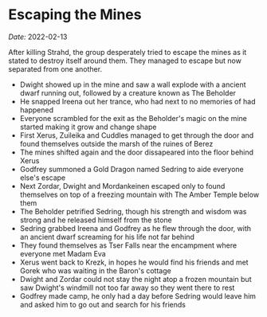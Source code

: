 # Escaping the Mines

*Date:* 2022-02-13

After killing Strahd, the group desperately tried to escape the mines as it stated to destroy itself around them. They managed to escape but now separated from one another.

* Dwight showed up in the mine and saw a wall explode with a ancient dwarf running out, followed by a creature known as The Beholder
* He snapped Ireena out her trance, who had next to no memories of had happened
* Everyone scrambled for the exit as the Beholder's magic on the mine started making it grow and change shape
* First Xerus, Zuileika and Cuddles managed to get through the door and found themselves outside the marsh of the ruines of Berez
* The mines shifted again and the door dissapeared into the floor behind Xerus
* Godfrey summoned a Gold Dragon named Sedring to aide everyone else's escape
* Next Zordar, Dwight and Mordankeinen escaped only to found themselves on top of a freezing mountain with The Amber Temple below them
* The Beholder petrified Sedring, though his strength and wisdom was strong and he released himself from the stone
* Sedring grabbed Ireena and Godfrey as he flew through the door, with an ancient dwarf screaming for his life not far behind
* They found themselves as Tser Falls near the encampment where everyone met Madam Eva
* Xerus went back to Krezk, in hopes he would find his friends and met Gorek who was waiting in the Baron's cottage
* Dwight and Zordar could not stay the night atop a frozen mountain but saw Dwight's windmill not too far away so they went there to rest
* Godfrey made camp, he only had a day before Sedring would leave him and asked him to go out and search for his friends